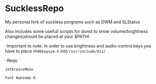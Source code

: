 # SucklessRepo
My personal fork of suckless porgrams such as DWM and SLStatus

Also includes some usefull scripts for dunst to show volume/brightness changes(should be placed at your $PATH)

-Important to note:
	In order to use brightness and audio-control keys you have to place ```XF86keysym.h``` into ```/usr/include/X11/```
	

-Reqs:
	
 	JetbrainsMono
	
 	Font Awesome 6
